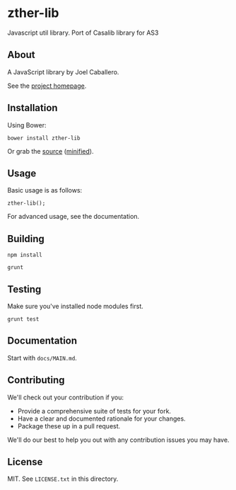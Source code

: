 # zther-lib

Javascript util library.  Port of Casalib library for AS3

## About

A JavaScript library by Joel Caballero.

See the [project homepage](http://.github.io/zther-lib).

## Installation

Using Bower:

    bower install zther-lib

Or grab the [source](https://github.com//zther-lib/dist/zther-lib.js) ([minified](https://github.com//zther-lib/dist/zther-lib.min.js)).

## Usage

Basic usage is as follows:

    zther-lib();

For advanced usage, see the documentation.

## Building

	npm install

	grunt

## Testing

Make sure you've installed node modules first.

	grunt test

## Documentation

Start with `docs/MAIN.md`.

## Contributing

We'll check out your contribution if you:

* Provide a comprehensive suite of tests for your fork.
* Have a clear and documented rationale for your changes.
* Package these up in a pull request.

We'll do our best to help you out with any contribution issues you may have.

## License

MIT. See `LICENSE.txt` in this directory.
